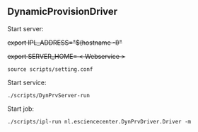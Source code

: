 DynamicProvisionDriver
------------------------

Start server:

~~export IPL_ADDRESS="$(hostname -I)"~~

~~export SERVER_HOME= < Webservice >~~

`source scripts/setting.conf` 

Start service:

`./scripts/DynPrvServer-run`

Start job:

`./scripts/ipl-run nl.esciencecenter.DynPrvDriver.Driver -m`


